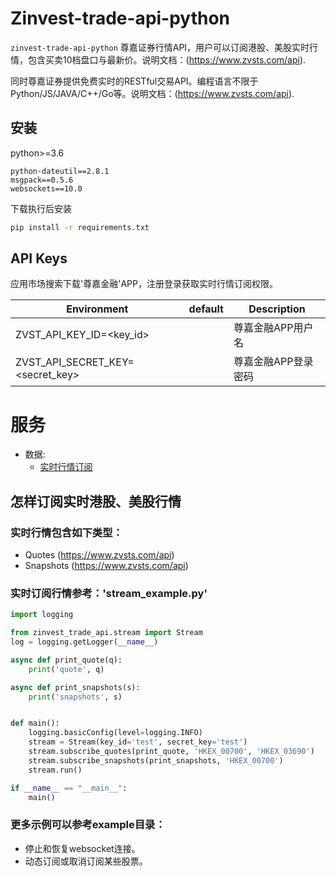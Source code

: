 
# Zinvest-trade-api-python

`zinvest-trade-api-python` 尊嘉证券行情API，用户可以订阅港股、美股实时行情，包含买卖10档盘口与最新价。说明文档：(https://www.zvsts.com/api).

同时尊嘉证券提供免费实时的RESTful交易API。编程语言不限于Python/JS/JAVA/C++/Go等。说明文档：(https://www.zvsts.com/api).

## 安装 
python>=3.6
```
python-dateutil==2.8.1
msgpack==0.5.6
websockets==10.0

```
下载执行后安装
```bash
pip install -r requirements.txt 
```

## API Keys
应用市场搜索下载'尊嘉金融'APP，注册登录获取实时行情订阅权限。

| Environment                      | default                                                                                | Description                                                                                                            |
| -------------------------------- | -------------------------------------------------------------------------------------- | ---------------------------------------------------------------------------------------------------------------------- |
| ZVST_API_KEY_ID=<key_id>         |                                                                                        | 尊嘉金融APP用户名                                                                                                         |
| ZVST_API_SECRET_KEY=<secret_key> |                                                                                        | 尊嘉金融APP登录密码                                                                                                  |


# 服务
* 数据:
  * [实时行情订阅](https://www.zvsts.com/api)
  
## 怎样订阅实时港股、美股行情
### 实时行情包含如下类型：
* Quotes (https://www.zvsts.com/api)
* Snapshots (https://www.zvsts.com/api)

### 实时订阅行情参考：'stream_example.py'
```py
import logging

from zinvest_trade_api.stream import Stream
log = logging.getLogger(__name__)

async def print_quote(q):
    print('quote', q)

async def print_snapshots(s):
    print('snapshots', s)


def main():
    logging.basicConfig(level=logging.INFO)
    stream = Stream(key_id='test', secret_key='test')
    stream.subscribe_quotes(print_quote, 'HKEX_00700', 'HKEX_03690')
    stream.subscribe_snapshots(print_snapshots, 'HKEX_00700')
    stream.run()

if __name__ == "__main__":
    main()

```
### 更多示例可以参考example目录：
* 停止和恢复websocket连接。
* 动态订阅或取消订阅某些股票。